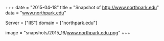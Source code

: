 
+++
date = "2015-04-18"
title = "Snapshot of http://www.northpark.edu"
data = "www.northpark.edu"

Server = ["IIS"]
domain = ["northpark.edu"]

  image = "snapshots/2015_16/www.northpark.edu.png"
+++
#
